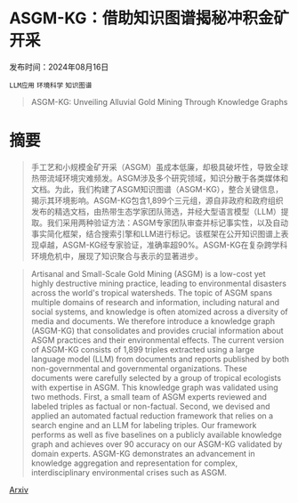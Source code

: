 # ASGM-KG：借助知识图谱揭秘冲积金矿开采

发布时间：2024年08月16日

`LLM应用` `环境科学` `知识图谱`

> ASGM-KG: Unveiling Alluvial Gold Mining Through Knowledge Graphs

# 摘要

> 手工艺和小规模金矿开采（ASGM）虽成本低廉，却极具破坏性，导致全球热带流域环境灾难频发。ASGM涉及多个研究领域，知识分散于各类媒体和文档。为此，我们构建了ASGM知识图谱（ASGM-KG），整合关键信息，揭示其环境影响。ASGM-KG包含1,899个三元组，源自非政府和政府组织发布的精选文档，由热带生态学家团队筛选，并经大型语言模型（LLM）提取。我们采用两种验证方法：ASGM专家团队审查并标记事实性，以及自动事实简化框架，结合搜索引擎和LLM进行标记。该框架在公开知识图谱上表现卓越，ASGM-KG经专家验证，准确率超90%。ASGM-KG在复杂跨学科环境危机中，展现了知识聚合与表示的显著进步。

> Artisanal and Small-Scale Gold Mining (ASGM) is a low-cost yet highly destructive mining practice, leading to environmental disasters across the world's tropical watersheds. The topic of ASGM spans multiple domains of research and information, including natural and social systems, and knowledge is often atomized across a diversity of media and documents. We therefore introduce a knowledge graph (ASGM-KG) that consolidates and provides crucial information about ASGM practices and their environmental effects. The current version of ASGM-KG consists of 1,899 triples extracted using a large language model (LLM) from documents and reports published by both non-governmental and governmental organizations. These documents were carefully selected by a group of tropical ecologists with expertise in ASGM. This knowledge graph was validated using two methods. First, a small team of ASGM experts reviewed and labeled triples as factual or non-factual. Second, we devised and applied an automated factual reduction framework that relies on a search engine and an LLM for labeling triples. Our framework performs as well as five baselines on a publicly available knowledge graph and achieves over 90 accuracy on our ASGM-KG validated by domain experts. ASGM-KG demonstrates an advancement in knowledge aggregation and representation for complex, interdisciplinary environmental crises such as ASGM.

[Arxiv](https://arxiv.org/abs/2408.08972)